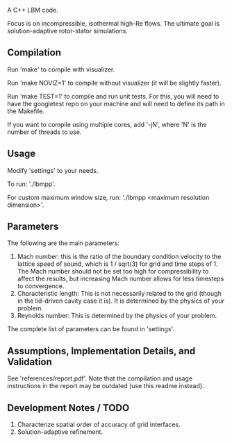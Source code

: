 A C++ LBM code.

Focus is on incompressible, isothermal high-Re flows.
The ultimate goal is solution-adaptive rotor-stator simulations.

## Compilation

Run 'make' to compile with visualizer.

Run 'make NOVIZ=1' to compile without visualizer (it will be slightly faster).

Run 'make TEST=1' to compile and run unit tests.
For this, you will need to have the googletest repo on your machine
and will need to define its path in the Makefile.

If you want to compile using multiple cores, add '-jN',
where 'N' is the number of threads to use.

## Usage

Modify 'settings' to your needs.

To run: './lbmpp'.

For custom maximum window size, run: './lbmpp \<maximum resolution dimension\>'.

## Parameters

The following are the main parameters:

1. Mach number: this is the ratio of the boundary condition velocity to the
  lattice speed of sound, which is 1 / sqrt(3) for grid and time steps of 1.
  The Mach number should not be set too high for compressibility to affect the
  results, but increasing Mach number allows for less timesteps to convergence.
2. Characteristic length: This is not necessarily related to the
  grid (though in the lid-driven cavity case it is). It is determined by the
  physics of your problem.
3. Reynolds number: This is determined by the physics of your problem.

The complete list of parameters can be found in 'settings'.

## Assumptions, Implementation Details, and Validation

See 'references/report.pdf'.
Note that the compilation and usage instructions in the report may be outdated
(use this readme instead).

## Development Notes / TODO

1. Characterize spatial order of accuracy of grid interfaces.
2. Solution-adaptive refinement.

<!--
## Assumptions

1. Incompressible and isothermal fluid.  
2. Coarsest grid and time steps are equal to 1.  
3. D2Q9 lattice sites.  
-->

<!--
### Single-Relaxation Time (SRT) (a.k.a. Standard LBM)

1. Re = 100, Grid = 101x101  
<p align="center">
![SRT Re = 100]
(val/pics/srt_100_u.bmp)
![SRT Re = 100]
(val/pics/srt_100_v.bmp)
![SRT Re = 100]
(val/pics/srt_100_s.bmp)
![SRT Re = 100]
(val/pics/srt_100_m.png)
</p>
2. Re = 1000, Grid = 151x151  
<p align="center">
![SRT Re = 1000]
(val/pics/srt_1000_u.bmp)
![SRT Re = 1000]
(val/pics/srt_1000_v.bmp)
![SRT Re = 1000]
(val/pics/srt_1000_s.bmp)
![SRT Re = 1000]
(val/pics/srt_1000_m.png)
</p>

### Multiple-Relaxation Time (MRT)

1. Re = 100, Grid 101x101    
<p align="center">
![MRT Re = 100]
(val/pics/mrt_100_u.bmp)
![MRT Re = 100]
(val/pics/mrt_100_v.bmp)
![MRT Re = 100]
(val/pics/mrt_100_s.bmp)
![MRT Re = 100]
(val/pics/mrt_100_m.png)
</p>
2. Re = 1000, Grid 151x151  
<p align="center">
![MRT Re = 1000]
(val/pics/mrt_1000_u.bmp)
![MRT Re = 1000]
(val/pics/mrt_1000_v.bmp)
![MRT Re = 1000]
(val/pics/mrt_1000_s.bmp)
![MRT Re = 1000]
(val/pics/mrt_1000_m.png)
</p>
3. Re = 10000, Grid 257x257  
<p align="center">
![MRT Re = 10000]
(val/pics/mrt_10000_u.bmp)
![MRT Re = 10000]
(val/pics/mrt_10000_v.bmp)
![MRT Re = 10000]
(val/pics/mrt_10000_s.bmp)
![MRT Re = 10000]
(val/pics/mrt_10000_m.png)
</p>
-->

<!--
### MRT + Viscosity Counteraction (VC)

1. Re = 100:  

2. Re = 1000:  

3. Re = 10000:  

### MRT + Dynamic Grid (DG)

1. Re = 100:  

2. Re = 1000:  

3. Re = 10000:   
-->

<!--
## Stability Limits

### SRT

1. Re = 4000, Grid = 151x151, Unstable.  
-->

<!--
## Implementation Details

See 'ref/report.pdf'.
-->

<!--
## Miscellaneous Interesting Notes

1. You cannot use OpenMP on STL iterator for-loops, 
  due to the presence of '!= v.end()'.  
-->




